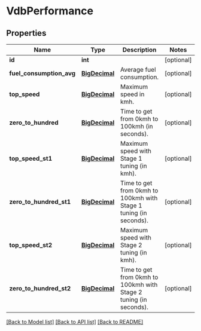 # VdbPerformance

## Properties
Name | Type | Description | Notes
------------ | ------------- | ------------- | -------------
**id** | **int** |  | [optional] 
**fuel_consumption_avg** | [**BigDecimal**](BigDecimal.md) | Average fuel consumption. | [optional] 
**top_speed** | [**BigDecimal**](BigDecimal.md) | Maximum speed in kmh. | [optional] 
**zero_to_hundred** | [**BigDecimal**](BigDecimal.md) | Time to get from 0kmh to 100kmh (in seconds). | [optional] 
**top_speed_st1** | [**BigDecimal**](BigDecimal.md) | Maximum speed with Stage 1 tuning (in kmh). | [optional] 
**zero_to_hundred_st1** | [**BigDecimal**](BigDecimal.md) | Time to get from 0kmh to 100kmh with Stage 1 tuning (in seconds). | [optional] 
**top_speed_st2** | [**BigDecimal**](BigDecimal.md) | Maximum speed with Stage 2 tuning (in kmh). | [optional] 
**zero_to_hundred_st2** | [**BigDecimal**](BigDecimal.md) | Time to get from 0kmh to 100kmh with Stage 2 tuning (in seconds). | [optional] 

[[Back to Model list]](../README.md#documentation-for-models) [[Back to API list]](../README.md#documentation-for-api-endpoints) [[Back to README]](../README.md)

